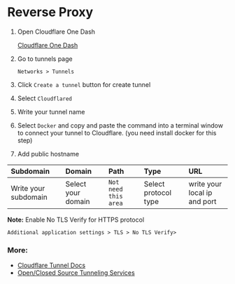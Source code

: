 # Reverse Proxy

1. Open Cloudflare One Dash

   [Cloudflare One Dash](https://one.dash.cloudflare.com/)

2. Go to tunnels page

   `Networks > Tunnels`

3. Click `Create a tunnel` button for create tunnel

4. Select `Cloudflared`

5. Write your tunnel name

6. Select `Docker` and copy and paste the command into a terminal window to connect your tunnel to Cloudflare. (you need install docker for this step)

7. Add public hostname

| Subdomain            | Domain             | Path                 | Type                 | URL                          |
| :------------------- | :----------------- | :------------------- | :------------------- | :--------------------------- |
| Write your subdomain | Select your domain | `Not need this area` | Select protocol type | write your local ip and port |

**Note:** Enable No TLS Verify for HTTPS protocol

`Additional application settings > TLS > No TLS Verify> `

### More:

- [Cloudflare Tunnel Docs](https://developers.cloudflare.com/cloudflare-one/connections/connect-networks/) <br/>
- [Open/Closed Source Tunneling Services](https://github.com/anderspitman/awesome-tunneling)
